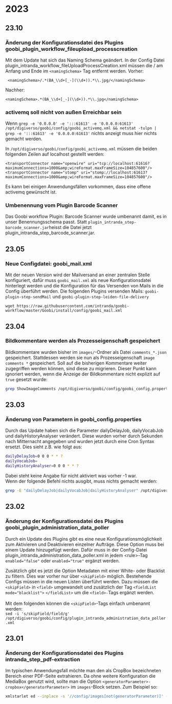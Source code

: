 # 2023

## 23.10

### Änderung der Konfigurationsdatei des Plugins goobi\_plugin\_workflow\_fileupload\_processcreation

Mit dem Update hat sich das Naming Schema geändert. In der Config Datei plugin_intranda_workflow_fileUploadProcessCreation.xml müssen die / am Anfang und Ende im `<namingSchema>` Tag entfernt werden.
Vorher:
```
 <namingSchema>/.*(BA_\\d+[_-](\\d+)).*\\.jpg/</namingSchema>
```
Nachher:
```
<namingSchema>.*(BA_\\d+[_-](\\d+)).*\\.jpg</namingSchema>
```

### activemq soll nicht von außen Erreichbar sein
Wenn `grep -e '0.0.0.0' -e ':::61613' -e '0.0.0.0:61613' /opt/digiverso/goobi/config/goobi_activemq.xml && netstat -tulpn | grep -e ':::61613' -e '0.0.0.0:61613'` nichts anzeigt muss hier nichts gemacht werden.

In `/opt/digiverso/goobi/config/goobi_activemq.xml` müssen die beiden folgenden Zeilen auf localhost gestellt werden:
```
<transportConnector name="openwire" uri="tcp://localhost:61616?maximumConnections=1000&amp;wireFormat.maxFrameSize=104857600"/>
<transportConnector name="stomp" uri="stomp://localhost:61613?maximumConnections=1000&amp;wireFormat.maxFrameSize=104857600"/>
```
Es kann bei einigen Anwendungsfällen vorkommen, dass eine offene activemq gewünscht ist.

### Umbenennung vom Plugin Barcode Scanner

Das Goobi workflow Plugin: Barcode Scanner wurde umbenannt damit, es in unser Benennungsschema passt. Statt `plugin_intranda_step-barcode_scanner.jar`heisst die Datei jetzt plugin\_intranda\_step\_barcode\_scanner.jar.



## 23.05

### Neue Configdatei: goobi\_mail.xml

Mit der neuen Version wird der Mailversand an einer zentralen Stelle konfiguriert, dafür muss `goobi_mail.xml` als neue Konfigurationsdatei hinterlegt werden und die Konfiguration für das Versenden von Mails in die Config überführt werden. Die folgenden Plugins versenden Mails: `goobi-plugin-step-sendMail` und `goobi-plugin-step-leiden-file-delivery`

```
wget https://raw.githubusercontent.com/intranda/goobi-workflow/master/Goobi/install/config/goobi_mail.xml
```

## 23.04

### Bildkommentare werden als Prozesseigenschaft gespeichert

Bildkommentare wurden bisher im `images/`-Ordner als Datei `comments_*.json` gespeichert. Stattdessen werden sie nun als Prozesseigenschaft `image comments *` gespeichert. Soll auf die bisherigen Kommentare weiter zugegriffen werden können, sind diese zu migrieren. Dieser Punkt kann ignoriert werden, wenn die Anzeige der Bildkommentare nicht explizit auf `true` gesetzt wurde:

```bash
grep ShowImageComments /opt/digiverso/goobi/config/goobi_config.properties
```



## 23.03&#x20;

### Änderung von Parametern in goobi\_config.properties

Durch das Update haben sich die Parameter dailyDelayJob, dailyVocabJob und dailyHistoryAnalyser verändert. Diese wurden vorher durch Sekunden nach Mitternacht angegeben und wurden jetzt durch eine Cron Syntax ersetzt. Dies sieht z.B. wie folgt aus:

```bash
dailyDelayJob=0 0 0 * * ? 
dailyVocabJob= 
dailyHistoryAnalyser=0 0 0 * * ?
```

Dabei steht keine Angabe für nicht aktiviert was vorher -1 war.\
Wenn der folgende Befehl nichts ausgibt, muss nichts gemacht werden:

```bash
grep -E "dailyDelayJob|dailyVocabJob|dailyHistoryAnalyser" /opt/digiverso/goobi/config/goobi_config.properties
```



## 23.02

### Änderung der Konfigurationsdatei des Plugins goobi\_plugin\_administration\_data\_poller

Durch ein Update des Plugins gibt es eine neue Konfigurationsmöglichkeit zum Aktivieren und Deaktivieren einzelner Aufträge. Diese Option muss bei einem Update hinzugefügt werden. Dafür muss in der Config-Datei plugin\_intranda\_administration\_data\_poller.xml in jedem \<rule>-Tag `enabled="false"` oder `enabled="true"` ergänzt werden.

Zusätzlich gibt es jetzt die Option Metadaten mit einer White- oder Blacklist zu filtern. Dies war vorher nur über `<skipField>` möglich. Bestehende Configs müssen in die neuen Listen überführt werden. Dazu müssen die `<skipField>` in `<field>` umgewandelt und zusätzlich der Tag `<fieldList mode="blacklist">` `</fieldList>` um die `<field>-`Tags ergänzt werden.\
\
Mit dem folgenden können die `<skipField>`-Tags einfach umbenannt werden:\
`sed -i 's/skipField/field/g' /opt/digiverso/goobi/config/plugin_intranda_administration_data_poller.xml`



## 23.01

### Änderung der Konfigurationsdatei des Plugins intranda\_step\_pdf-extraction

Im typischen Anwendungsfall möchte man den als CropBox bezeichneten Bereich einer PDF-Seite extrahieren. Da ohne weitere Konfiguration die MediaBox genutzt wird, sollte man die Option `<generatorParameter>-cropbox</generatorParameter>` im `images`-Block setzen. Zum Beispiel so:

```bash
xmlstarlet ed --inplace -s '//config/images[not(generatorParameter)]' -t elem -n generatorParameter -v '-cropbox' /opt/digiverso/goobi/config/plugin_intranda_step_pdf-extraction.xml
```
